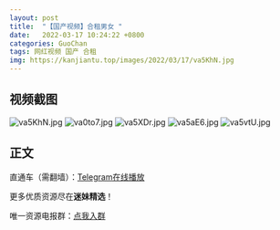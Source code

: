```yaml
---
layout: post
title:  "【国产视频】合租男女 "
date:   2022-03-17 10:24:22 +0800
categories: GuoChan
tags: 网红视频 国产 合租
img: https://kanjiantu.top/images/2022/03/17/va5KhN.jpg
---
```



## 视频截图

![va5KhN.jpg](https://kanjiantu.top/images/2022/03/17/va5KhN.jpg)
![va0to7.jpg](https://kanjiantu.top/images/2022/03/17/va0to7.jpg)
![va5XDr.jpg](https://kanjiantu.top/images/2022/03/17/va5XDr.jpg)
![va5aE6.jpg](https://kanjiantu.top/images/2022/03/17/va5aE6.jpg)
![va5vtU.jpg](https://kanjiantu.top/images/2022/03/17/va5vtU.jpg)

## 正文

直通车（需翻墙）：[Telegram在线播放](https://t.me/mimeijingxuan/108)

更多优质资源尽在**迷妹精选**！

唯一资源电报群：[点我入群](https://t.me/mimeijingxuan)


